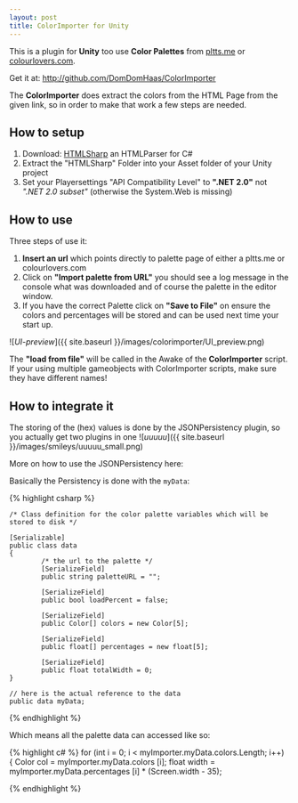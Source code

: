 ```yaml
---
layout: post
title: ColorImporter for Unity
---
```


This is a plugin for **Unity** too use **Color Palettes** from [pltts.me](https://www.pltts.me) or [colourlovers.com](https://www.colourlovers.com).

Get it at: <http://github.com/DomDomHaas/ColorImporter>

The **ColorImporter** does extract the colors from the HTML Page from the given link, so in order to make that work a few steps are needed.


## How to setup

1. Download: [HTMLSharp](https://github.com/wallerdev/htmlsharp) an HTMLParser for C#
2. Extract the "HTMLSharp" Folder into your Asset folder of your Unity project
3. Set your Playersettings "API Compatibility Level" to **".NET 2.0"** not _".NET 2.0 subset"_ (otherwise the System.Web is missing)



## How to use

Three steps of use it:

1. **Insert an url** which points directly to palette page of either a pltts.me or colourlovers.com
2. Click on **"Import palette from URL"** you should see a log message in the console what was downloaded and of course the palette in the editor window.
3. If you have the correct Palette click on **"Save to File"** on ensure the colors and percentages will be stored and can be used next time your start up.

![_UI-preview_]({{ site.baseurl }}/images/colorimporter/UI_preview.png)


The **"load from file"** will be called in the Awake of the **ColorImporter** script.
If your using multiple gameobjects with ColorImporter scripts, make sure they have different names!



## How to integrate it

The storing of the (hex) values is done by the JSONPersistency plugin, so you actually get two plugins in one ![_uuuuu_]({{ site.baseurl }}/images/smileys/uuuuu_small.png)


More on how to use the JSONPersistency here:

Basically the Persistency is done with the `myData`: 

{% highlight csharp %}

    /* Class definition for the color palette variables which will be stored to disk */

    [Serializable]
    public class data
    {
            /* the url to the palette */
            [SerializeField]
            public string paletteURL = "";
            
            [SerializeField]
            public bool loadPercent = false;

            [SerializeField]
            public Color[] colors = new Color[5];

            [SerializeField]
            public float[] percentages = new float[5];

            [SerializeField]
            public float totalWidth = 0;
    }

    // here is the actual reference to the data
    public data myData;
        
{% endhighlight %}


Which means all the palette data can accessed like so:

{% highlight c# %}
    for (int i = 0; i < myImporter.myData.colors.Length; i++) {
            Color col = myImporter.myData.colors [i];
            float width = myImporter.myData.percentages [i] * (Screen.width - 35);

{% endhighlight %}



